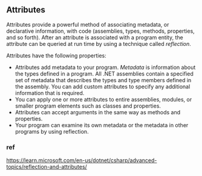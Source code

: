 ## Attributes

Attributes provide a powerful method of associating metadata, or declarative information, with code (assemblies, types, methods, properties, and so forth). After an attribute is associated with a program entity, the attribute can be queried at run time by using a technique called _reflection_.

Attributes have the following properties:

-   Attributes add metadata to your program. _Metadata_ is information about the types defined in a program. All .NET assemblies contain a specified set of metadata that describes the types and type members defined in the assembly. You can add custom attributes to specify any additional information that is required.
-   You can apply one or more attributes to entire assemblies, modules, or smaller program elements such as classes and properties.
-   Attributes can accept arguments in the same way as methods and properties.
-   Your program can examine its own metadata or the metadata in other programs by using reflection.



### ref
https://learn.microsoft.com/en-us/dotnet/csharp/advanced-topics/reflection-and-attributes/

